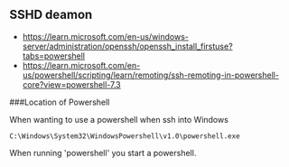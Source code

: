 
SSHD deamon
-----------

- https://learn.microsoft.com/en-us/windows-server/administration/openssh/openssh_install_firstuse?tabs=powershell
- https://learn.microsoft.com/en-us/powershell/scripting/learn/remoting/ssh-remoting-in-powershell-core?view=powershell-7.3

###Location of Powershell

When wanting to use a powershell when ssh into Windows

```
C:\Windows\System32\WindowsPowershell\v1.0\powershell.exe
```

When running 'powershell' you start a powershell.